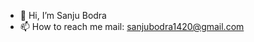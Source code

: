 - 👋 Hi, I’m Sanju Bodra
- 📫 How to reach me mail: sanjubodra1420@gmail.com

<!---
aalu-love/aalu-love is a ✨ special ✨ repository because its `README.md` (this file) appears on your GitHub profile.
You can click the Preview link to take a look at your changes.
--->
